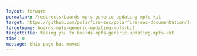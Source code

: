 ```yaml
---
layout: forward
permalink: /redirects/boards-mpfs-generic-updating-mpfs-kit
target: https://github.com/polarfire-soc/polarfire-soc-documentation/tree/master/reference-designs-fpga-and-development-kits/updating-linux-in-mpfs-kit.md
targetname: boards-mpfs-generic-updating-mpfs-kit
targettitle: taking you to boards-mpfs-generic-updating-mpfs-kit
time: 0
message: this page has moved
---
```

